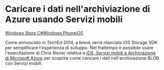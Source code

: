 <properties 
	pageTitle="Usare Servizi mobili per caricare i dati nell'archiviazione BLOB (iOS) | Servizi mobili" 
	description="Informazioni su come usare Servizi mobili per caricare i dati nell'archiviazione BLOB di Azure." 
	documentationCenter="ios" 
	authors="ysxu" 
	manager="dwrede" 
	services="mobile-services, storage" 
	editor=""/>

<tags 
	ms.service="mobile-services" 
	ms.workload="mobile" 
	ms.tgt_pltfrm="mobile-ios" 
	ms.topic="article" 
	ms.date="09/23/2014" 
	ms.author="yuaxu"/>

# Caricare i dati nell'archiviazione di Azure usando Servizi mobili
<div class="dev-center-tutorial-selector sublanding"><a href="/it-it/documentation/articles/mobile-services-windows-store-dotnet-upload-data-blob-storage" title="Windows Store C#">Windows Store C#</a><a href="/it-it/documentation/articles/mobile-services-windows-phone-upload-data-blob-storage" title="Windows Phone">Windows Phone</a><a href="/it-it/documentation/articles/mobile-services-ios-upload-data-blob-storage" title="iOS" class="current">iOS</a></div>

Come annunciato in TechEd 2014, a breve verrà rilasciato iOS Storage SDK per semplificare l'esperienza di sviluppo. Nel frattempo è possibile usare l'esercitazione di Chris Risner relativa a [iOS, Servizi mobili e Archiviazione di Microsoft Azure] per scoprire come caricare i dati nell'archiviazione BLOB con Servizi mobili.

[iOS, Servizi mobili e Archiviazione di Microsoft Azure]: http://chrisrisner.com/iOS-and-Mobile-Services-and-Windows-Azure-Storage


<!--HONumber=42-->
